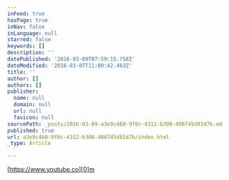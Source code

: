 ```yaml
---
inFeed: true
hasPage: true
inNav: false
inLanguage: null
starred: false
keywords: []
description: ''
datePublished: '2016-03-09T07:59:15.758Z'
dateModified: '2016-03-07T11:00:42.463Z'
title: ''
author: []
authors: []
publisher:
  name: null
  domain: null
  url: null
  favicon: null
sourcePath: _posts/2016-03-09-a3e9c460-9f0c-4312-b300-406745d81d7b.md
published: true
url: a3e9c460-9f0c-4312-b300-406745d81d7b/index.html
_type: Article

---
```

[https://www.youtube.co][0]m

[0]: https://www.youtube.com/watch?v=Iglv7o8L4Po